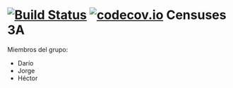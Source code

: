 [![Build Status](https://travis-ci.org/Arquisoft/censuses_3a.svg?branch=master)](https://travis-ci.org/Arquisoft/censuses_3a)
[![codecov.io](https://codecov.io/github/Arquisoft/censuses_3a.svg?branch=master)](https://codecov.io/github/Arquisoft/censuses_3a)
Censuses 3A
=========
Miembros del grupo:
* Darío
* Jorge
* Héctor
